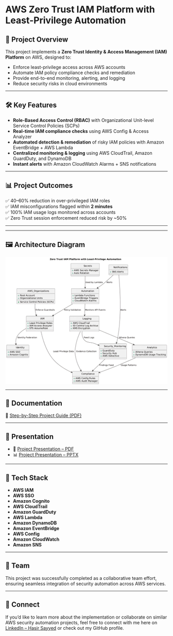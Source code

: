 # AWS Zero Trust IAM Platform with Least-Privilege Automation

## 📌 Project Overview
This project implements a **Zero Trust Identity & Access Management (IAM) Platform** on AWS, designed to:
- Enforce least-privilege access across AWS accounts
- Automate IAM policy compliance checks and remediation
- Provide end-to-end monitoring, alerting, and logging
- Reduce security risks in cloud environments

---

## 🛠 Key Features
- **Role-Based Access Control (RBAC)** with Organizational Unit-level Service Control Policies (SCPs)
- **Real-time IAM compliance checks** using AWS Config & Access Analyzer
- **Automated detection & remediation** of risky IAM policies with Amazon EventBridge + AWS Lambda
- **Centralized monitoring & logging** using AWS CloudTrail, Amazon GuardDuty, and DynamoDB
- **Instant alerts** with Amazon CloudWatch Alarms + SNS notifications

---

## 📊 Project Outcomes
✅ 40–60% reduction in over-privileged IAM roles  
✅ IAM misconfigurations flagged within **2 minutes**  
✅ 100% IAM usage logs monitored across accounts  
✅ Zero Trust session enforcement reduced risk by ~50%  

---

---

## 🖼 Architecture Diagram
![Architecture Diagram](AWS_ZeroTrust_IAM_Platform/architecture/Architecture_Diagram.jpg)

---

## 📄 Documentation
📘 [Step-by-Step Project Guide (PDF)](AWS_ZeroTrust_IAM_Platform/docs/Project_Steps.pdf)

---

## 🎤 Presentation
- 📄 [Project Presentation – PDF](AWS_ZeroTrust_IAM_Platform/presentation/Project_Presentation.pdf)  
- 📊 [Project Presentation – PPTX](AWS_ZeroTrust_IAM_Platform/presentation/Project_Presentation.pptx)

---

## 🚀 Tech Stack
- **AWS IAM**
- **AWS SSO**
- **Amazon Cognito**
- **AWS CloudTrail**
- **Amazon GuardDuty**
- **AWS Lambda**
- **Amazon DynamoDB**
- **Amazon EventBridge**
- **AWS Config**
- **Amazon CloudWatch**
- **Amazon SNS**

---

## 👥 Team
This project was successfully completed as a collaborative team effort, ensuring seamless integration of security automation across AWS services.

---

## 🔗 Connect
If you’d like to learn more about the implementation or collaborate on similar AWS security automation projects, feel free to connect with me here on [LinkedIn – Hasir Sayyed](https://www.linkedin.com/in/hasir-sayyed-b16520245) or check out my GitHub profile.
